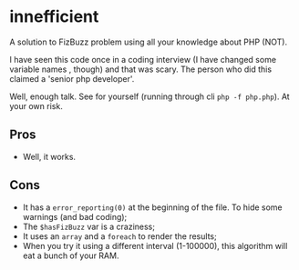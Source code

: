 # innefficient

A solution to FizBuzz problem using all your knowledge about PHP (NOT). 

I have seen this code once in a coding interview (I have changed some variable names , though) and that was scary. The person who did this claimed a 'senior php developer'.

Well, enough talk. See for yourself (running through cli ``php -f php.php``). At your own risk.

## Pros
 - Well, it works.

## Cons
 - It has a ``error_reporting(0)`` at the beginning of the file. To hide some warnings (and bad coding);
 - The ``$hasFizBuzz`` var is a craziness; 
 - It uses an ``array`` and a ``foreach`` to render the results;
 - When you try it using a different interval (1-100000), this algorithm will eat a bunch of your RAM.


